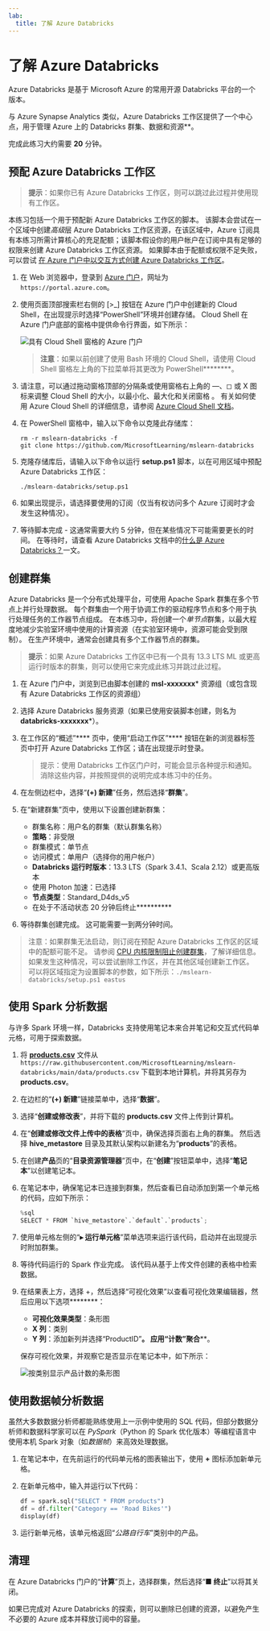 ```yaml
---
lab:
  title: 了解 Azure Databricks
---
```


# 了解 Azure Databricks

Azure Databricks 是基于 Microsoft Azure 的常用开源 Databricks 平台的一个版本。

与 Azure Synapse Analytics 类似，Azure Databricks 工作区提供了一个中心点，用于管理 Azure 上的 Databricks 群集、数据和资源**。

完成此练习大约需要 **20** 分钟。

## 预配 Azure Databricks 工作区

> **提示**：如果你已有 Azure Databricks 工作区，则可以跳过此过程并使用现有工作区。

本练习包括一个用于预配新 Azure Databricks 工作区的脚本。 该脚本会尝试在一个区域中创建*高级*层 Azure Databricks 工作区资源，在该区域中，Azure 订阅具有本练习所需计算核心的充足配额；该脚本假设你的用户帐户在订阅中具有足够的权限来创建 Azure Databricks 工作区资源。 如果脚本由于配额或权限不足失败，可以尝试 [在 Azure 门户中以交互方式创建 Azure Databricks 工作区](https://learn.microsoft.com/azure/databricks/getting-started/#--create-an-azure-databricks-workspace)。

1. 在 Web 浏览器中，登录到 [Azure 门户](https://portal.azure.com)，网址为 `https://portal.azure.com`。
2. 使用页面顶部搜索栏右侧的 [\>_] 按钮在 Azure 门户中创建新的 Cloud Shell，在出现提示时选择“PowerShell”环境并创建存储。 Cloud Shell 在 Azure 门户底部的窗格中提供命令行界面，如下所示：

    ![具有 Cloud Shell 窗格的 Azure 门户](./images/cloud-shell.png)

    > **注意**：如果以前创建了使用 Bash 环境的 Cloud Shell，请使用 Cloud Shell 窗格左上角的下拉菜单将其更改为 PowerShell********。

3. 请注意，可以通过拖动窗格顶部的分隔条或使用窗格右上角的 &#8212;、&#9723; 或 X 图标来调整 Cloud Shell 的大小，以最小化、最大化和关闭窗格  。 有关如何使用 Azure Cloud Shell 的详细信息，请参阅 [Azure Cloud Shell 文档](https://docs.microsoft.com/azure/cloud-shell/overview)。

4. 在 PowerShell 窗格中，输入以下命令以克隆此存储库：

    ```
    rm -r mslearn-databricks -f
    git clone https://github.com/MicrosoftLearning/mslearn-databricks
    ```

5. 克隆存储库后，请输入以下命令以运行 **setup.ps1** 脚本，以在可用区域中预配 Azure Databricks 工作区：

    ```
    ./mslearn-databricks/setup.ps1
    ```

6. 如果出现提示，请选择要使用的订阅（仅当有权访问多个 Azure 订阅时才会发生这种情况）。
7. 等待脚本完成 - 这通常需要大约 5 分钟，但在某些情况下可能需要更长的时间。 在等待时，请查看 Azure Databricks 文档中的[什么是 Azure Databricks？](https://learn.microsoft.com/azure/databricks/introduction/)一文。

## 创建群集

Azure Databricks 是一个分布式处理平台，可使用 Apache Spark 群集在多个节点上并行处理数据。 每个群集由一个用于协调工作的驱动程序节点和多个用于执行处理任务的工作器节点组成。 在本练习中，将创建一个*单节点*群集，以最大程度地减少实验室环境中使用的计算资源（在实验室环境中，资源可能会受到限制）。 在生产环境中，通常会创建具有多个工作器节点的群集。

> **提示**：如果 Azure Databricks 工作区中已有一个具有 13.3 LTS ML 或更高运行时版本的群集，则可以使用它来完成此练习并跳过此过程。

1. 在 Azure 门户中，浏览到已由脚本创建的 **msl-xxxxxxx*** 资源组（或包含现有 Azure Databricks 工作区的资源组）
1. 选择 Azure Databricks 服务资源（如果已使用安装脚本创建，则名为 **databricks-xxxxxxx***）。
1. 在工作区的“概述”**** 页中，使用“启动工作区”**** 按钮在新的浏览器标签页中打开 Azure Databricks 工作区；请在出现提示时登录。

    > 提示：使用 Databricks 工作区门户时，可能会显示各种提示和通知。 消除这些内容，并按照提供的说明完成本练习中的任务。

1. 在左侧边栏中，选择“**(+) 新建**”任务，然后选择“**群集**”。
1. 在“新建群集”页中，使用以下设置创建新群集：
    - 群集名称：用户名的群集（默认群集名称）
    - **策略**：非受限
    - 群集模式：单节点
    - 访问模式：单用户（选择你的用户帐户）
    - **Databricks 运行时版本**：13.3 LTS（Spark 3.4.1、Scala 2.12）或更高版本
    - 使用 Photon 加速：已选择
    - **节点类型**：Standard_D4ds_v5
    - 在处于不活动状态 20 分钟后终止**********

1. 等待群集创建完成。 这可能需要一到两分钟时间。

> 注意：如果群集无法启动，则订阅在预配 Azure Databricks 工作区的区域中的配额可能不足。 请参阅 [CPU 内核限制阻止创建群集](https://docs.microsoft.com/azure/databricks/kb/clusters/azure-core-limit)，了解详细信息。 如果发生这种情况，可以尝试删除工作区，并在其他区域创建新工作区。 可以将区域指定为设置脚本的参数，如下所示：`./mslearn-databricks/setup.ps1 eastus`

## 使用 Spark 分析数据

与许多 Spark 环境一样，Databricks 支持使用笔记本来合并笔记和交互式代码单元格，可用于探索数据。

1. 将 [**products.csv**](https://raw.githubusercontent.com/MicrosoftLearning/mslearn-databricks/main/data/products.csv) 文件从 `https://raw.githubusercontent.com/MicrosoftLearning/mslearn-databricks/main/data/products.csv` 下载到本地计算机，并将其另存为 **products.csv**。
1. 在边栏的“**(+) 新建**”链接菜单中，选择“**数据**”。
1. 选择“**创建或修改表**”，并将下载的 **products.csv** 文件上传到计算机。
1. 在“**创建或修改文件上传中的表格**”页中，确保选择页面右上角的群集。 然后选择 **hive_metastore** 目录及其默认架构以新建名为“**products**”的表格。
1. 在创建**产品**页的“**目录资源管理器**”页中，在“**创建**”按钮菜单中，选择“**笔记本**”以创建笔记本。
1. 在笔记本中，确保笔记本已连接到群集，然后查看已自动添加到第一个单元格的代码，应如下所示：

    ```python
    %sql
    SELECT * FROM `hive_metastore`.`default`.`products`;
    ```

1. 使用单元格左侧的“**&#9656; 运行单元格**”菜单选项来运行该代码，启动并在出现提示时附加群集。
1. 等待代码运行的 Spark 作业完成。 该代码从基于上传文件创建的表格中检索数据。
1. 在结果表上方，选择 +，然后选择“可视化效果”以查看可视化效果编辑器，然后应用以下选项********：
    - **可视化效果类型**：条形图
    - **X 列**：类别
    - **Y 列**：添加新列并选择“ProductID”******。 应用“计数”聚合********。

    保存可视化效果，并观察它是否显示在笔记本中，如下所示：

    ![按类别显示产品计数的条形图](./images/databricks-chart.png)

## 使用数据帧分析数据

虽然大多数数据分析师都能熟练使用上一示例中使用的 SQL 代码，但部分数据分析师和数据科学家可以在 *PySpark*（Python 的 Spark 优化版本）等编程语言中使用本机 Spark 对象（如*数据帧*）来高效处理数据。

1. 在笔记本中，在先前运行的代码单元格的图表输出下，使用 **+** 图标添加新单元格。
1. 在新单元格中，输入并运行以下代码：

    ```python
    df = spark.sql("SELECT * FROM products")
    df = df.filter("Category == 'Road Bikes'")
    display(df)
    ```

1. 运行新单元格，该单元格返回“*公路自行车*”类别中的产品。

## 清理

在 Azure Databricks 门户的“**计算**”页上，选择群集，然后选择“**&#9632; 终止**”以将其关闭。

如果已完成对 Azure Databricks 的探索，则可以删除已创建的资源，以避免产生不必要的 Azure 成本并释放订阅中的容量。

